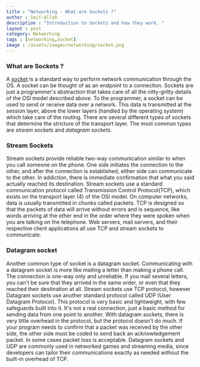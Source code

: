 ```yaml
---
title : "Networking - What are Sockets ?"
author : Seif-Allah
description : "Introduction to Sockets and how they work. "
layout : post
category: Networking
tags : [networking,socket]
image : /assets/images/networking/socket.png
---
```

### What are Sockets ?
A [socket]() is a standard way to perform network communication through the OS. A socket can be thought of as an endpoint to a connection.
Sockets are just a programmer's  abstraction that takes care of all the nitty-gritty details of the OSI model described above.
To the programmer, a socket can be used to send or receive data over a network. This data is transmitted at the session layer, above the lower layers (handled by the operating system) which take care of the routing.
There are several different types of sockets that determine the stricture of the transport layer. The most common types are *stream sockets* and *datagram sockets*.

### Stream Sockets
Stream sockets provide reliable two-way communication similar to when you call someone on the phone. One side initiates the connection to the other, and after the connection is established, either side can communicate to the other.
In addiction, there is immediate confirmation that what you said actually reached its destination. Stream sockets use a standard communication protocol called Transmission Control Protocol(TCP), which exists on the transport layer (4) of the OSI model. On computer networks, data is usually transmitted in chunks called packets. TCP is designed so that the packets of data will arrive without errors and is sequence, like words arriving at the other end in the order where they were spoken when you are talking on the telephone. Web servers, mail servers, and their respective client applications all use TCP and stream sockets to communicate.

### Datagram socket
Another common type of socket is a datagram socket. Communicating with a datagram socket is more like mailing a letter than making a phone call. The connection is one-way only and unreliable. If you mail several letters, you can't be sure that they arrived in the same order, or even that they reached their destination at all. Stream sockets use TCP protocol, however Datagram sockets use another standard protocol called UDP (User Datagram Protocol). This protocol is very basic and lightweight, with few safeguards built into it. It's not a real connection, just a basic method for sending data from one point to another. With datagram sockets, there is very little overhead in the protocol, but the protocol doesn't do much. If your program needs to confirm that a packet was received by the other side, the other side must be coded to send back an acknowledgement packet. In some cases packet loss is acceptable.
Datagram sockets and UDP are commonly used in networked games and streaming media, since developers can tailor their communications exactly as needed without the built-in overhead of TCP.
